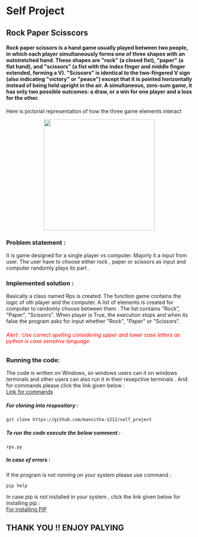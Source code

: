 # Self Project
<h2>Rock Paper Scisscors</h2>
<p><h4>Rock paper scissors  is a hand game usually played between two people, in which each player simultaneously forms one of three shapes with an outstretched hand. 
These shapes are "rock" (a closed fist), "paper" (a flat hand), and "scissors" (a fist with the index finger and middle finger extended, forming a V). 
"Scissors" is identical to the two-fingered V sign (also indicating "victory" or "peace") except that it is pointed horizontally instead of being held upright in the air.
A simultaneous, zero-sum game, it has only two possible outcomes: a draw, or a win for one player and a loss for the other.</h4><p/>

<p> Here is pictorial representation of how the three game elements interact</p>
<p align="center"><img src="https://upload.wikimedia.org/wikipedia/commons/thumb/6/67/Rock-paper-scissors.svg/1200px-Rock-paper-scissors.svg.png" width="300" height="300"></p>

 <h3>Problem statement : </h3>
<p>It is game designed for a single player vs computer. Majorly it a input from user. The user have to choose either rock , paper or scissors as input and computer randomly plays its part .   </p>
<h3>Implemented solution : </h3>
<p>Basically a class named Rps is created. The function game contains the logic of oth player and the computer.
A list of elements is created for computer to randomly choose between them . The list contains "Rock", "Paper", "Scissors". 
 When player is True, the execution stops and when its false the program asks for input whether "Rock", "Paper" or  "Scissors".</p>

<h6><font color="red"> Alert : Use correct spelling considering upper and lower case letters as python is case sensitive language.</font></h6>

<h3>Running the code:</h3>
<p>The code is written on Windows, so windows users can it on windows terminals and other users can also run it in their resepctive terminals . And for commands please click the link given below : </br> <a href="https://www.lemoda.net/windows/windows2unix/windows2unix.html">Link for commands</a></p>

<h5>For cloning into respository :</h5>

```
git clone https://github.com/manvitha-1212/self_project    

```

<h5>To run the code execute the below comment :</h5>

```
rps.py   

```


<h5>In case of errors : </h5>

If the program is not running on your system please use command :
```
pip help   

```

In case pip is not installed in your system , click the link given below for installing pip : </br>
<a href="https://phoenixnap.com/kb/install-pip-windows">For installing PIP</a>


<p align=center ><h2>THANK YOU !! 
 ENJOY PALYING </h2></p>





